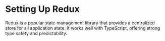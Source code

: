 # Setting Up Redux
Redux is a popular state management library that provides a centralized store for all application state. It works well with TypeScript, offering strong type safety and predictability.
